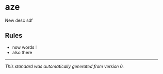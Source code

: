 # aze

New desc sdf

## Rules
* now words !
* also there

---

*This standard was automatically generated from version 6.*